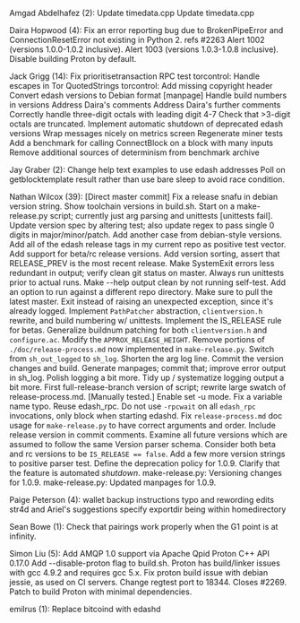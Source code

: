 Amgad Abdelhafez (2):
      Update timedata.cpp
      Update timedata.cpp

Daira Hopwood (4):
      Fix an error reporting bug due to BrokenPipeError and ConnectionResetError not existing in Python 2. refs #2263
      Alert 1002 (versions 1.0.0-1.0.2 inclusive).
      Alert 1003 (versions 1.0.3-1.0.8 inclusive).
      Disable building Proton by default.

Jack Grigg (14):
      Fix prioritisetransaction RPC test
      torcontrol: Handle escapes in Tor QuotedStrings
      torcontrol: Add missing copyright header
      Convert edash versions to Debian format
      [manpage] Handle build numbers in versions
      Address Daira's comments
      Address Daira's further comments
      Correctly handle three-digit octals with leading digit 4-7
      Check that >3-digit octals are truncated.
      Implement automatic shutdown of deprecated edash versions
      Wrap messages nicely on metrics screen
      Regenerate miner tests
      Add a benchmark for calling ConnectBlock on a block with many inputs
      Remove additional sources of determinism from benchmark archive

Jay Graber (2):
      Change help text examples to use edash addresses
      Poll on getblocktemplate result rather than use bare sleep to avoid race condition.

Nathan Wilcox (39):
      [Direct master commit] Fix a release snafu in debian version string.
      Show toolchain versions in build.sh.
      Start on a make-release.py script; currently just arg parsing and unittests [unittests fail].
      Update version spec by altering test; also update regex to pass single 0 digits in major/minor/patch.
      Add another case from debian-style versions.
      Add all of the edash release tags in my current repo as positive test vector.
      Add support for beta/rc release versions.
      Add version sorting, assert that RELEASE_PREV is the most recent release.
      Make SystemExit errors less redundant in output; verify clean git status on master.
      Always run unittests prior to actual runs.
      Make --help output clean by not running self-test.
      Add an option to run against a different repo directory.
      Make sure to pull the latest master.
      Exit instead of raising an unexpected exception, since it's already logged.
      Implement `PathPatcher` abstraction, `clientversion.h` rewrite, and build numbering w/ unittests.
      Implement the IS_RELEASE rule for betas.
      Generalize buildnum patching for both `clientversion.h` and `configure.ac`.
      Modify the `APPROX_RELEASE_HEIGHT`.
      Remove portions of `./doc/release-process.md` now implemented in `make-release.py`.
      Switch from `sh_out_logged` to `sh_log`.
      Shorten the arg log line.
      Commit the version changes and build.
      Generate manpages; commit that; improve error output in sh_log.
      Polish logging a bit more.
      Tidy up / systematize logging output a bit more.
      First full-release-branch version of script; rewrite large swatch of release-process.md. [Manually tested.]
      Enable set -u mode.
      Fix a variable name typo.
      Reuse edash_rpc.
      Do not use `-rpcwait` on all `edash_rpc` invocations, only block when starting edashd.
      Fix `release-process.md` doc usage for `make-release.py` to have correct arguments and order.
      Include release version in commit comments.
      Examine all future versions which are assumed to follow the same Version parser schema.
      Consider both beta and rc versions to be `IS_RELEASE == false`.
      Add a few more version strings to positive parser test.
      Define the deprecation policy for 1.0.9.
      Clarify that the feature is automated *shutdown*.
      make-release.py: Versioning changes for 1.0.9.
      make-release.py: Updated manpages for 1.0.9.

Paige Peterson (4):
      wallet backup instructions
      typo and rewording edits
      str4d and Ariel's suggestions
      specify exportdir being within homedirectory

Sean Bowe (1):
      Check that pairings work properly when the G1 point is at infinity.

Simon Liu (5):
      Add AMQP 1.0 support via Apache Qpid Proton C++ API 0.17.0
      Add --disable-proton flag to build.sh.  Proton has build/linker issues with gcc 4.9.2 and requires gcc 5.x.
      Fix proton build issue with debian jessie, as used on CI servers.
      Change regtest port to 18344.  Closes #2269.
      Patch to build Proton with minimal dependencies.

emilrus (1):
      Replace bitcoind with edashd

